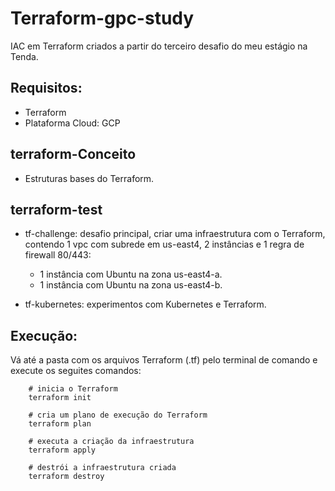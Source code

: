 # Terraform-gpc-study
IAC em Terraform criados a partir do terceiro desafio do meu estágio na Tenda.

## Requisitos:
- Terraform
- Plataforma Cloud: GCP

## terraform-Conceito
- Estruturas bases do Terraform.

## terraform-test
- tf-challenge: desafio principal, criar uma infraestrutura com o Terraform, contendo 1 vpc com subrede em us-east4, 2 instâncias e 1 regra de firewall 80/443:
    - 1 instância com Ubuntu na zona us-east4-a.
    - 1 instância com Ubuntu na zona us-east4-b.

- tf-kubernetes: experimentos com Kubernetes e Terraform.

## Execução:

Vá até a pasta com os arquivos Terraform (.tf) pelo terminal de comando e  execute os seguites comandos:

        # inicia o Terraform
        terraform init

        # cria um plano de execução do Terraform        
        terraform plan

        # executa a criação da infraestrutura
        terraform apply

        # destrói a infraestrutura criada
        terraform destroy